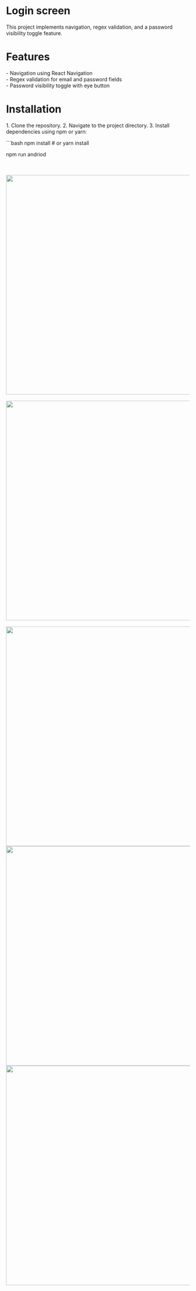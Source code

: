 


<h1>Login screen</h1>

<p>This project implements navigation, regex validation, and a password visibility toggle feature.
</p>

<h1>Features</h1>

<p>- Navigation using React Navigation <br>
- Regex validation for email and password fields<br>
- Password visibility toggle with eye button<br>
</p>


<h1>Installation</h1>

<p>
1. Clone the repository.
2. Navigate to the project directory.
3. Install dependencies using npm or yarn:
</p>


<p>
```bash
npm install
# or
yarn install

npm run andriod
</p>



<br>

<br>
<img src='./assets/homepage.PNG'  width='600px'>

<br>

<br>
<img src='./assets/loginImage.PNG'  width='600px'>

<br>

<br>
<img src='./assets/loginpage.PNG'  width='600px'>

<br>
<img src='./assets/emailvalidation.PNG'  width='600px'>

<br>
<img src='./assets/passwordvaliadation.PNG'  width='600px'>





